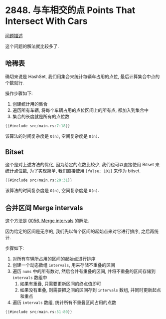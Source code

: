 # 2848. 与车相交的点 Points That Intersect With Cars

[问题描述](https://leetcode.com/problems/points-that-intersect-with-cars)

这个问题的解法就比较多了.

## 哈稀表

确切来说是 HashSet, 我们用集合来统计每辆车占用的点位, 最后计算集合中点的个数就行.

操作步骤如下:

1. 创建统计用的集合
2. 遍历所有车辆, 将每个车辆占用的点位区间上的所有点, 都加入到集合中
3. 集合的长度就是所有的点位数

```rust
{{#include src/main.rs:7:18}}
```

该算法的时间复杂度是 `O(n)`, 空间复杂度是 `O(n)`.

## Bitset

这个是对上述方法的优化, 因为给定的点数比较少, 我们也可以直接使用 Bitset 来统计点位数,
为了实现简单, 我们直接使用 `[false; 101]` 来作为 bitset.

```rust
{{#include src/main.rs:20:31}}
```

该算法的时间复杂度是 `O(n)`, 空间复杂度是 `O(n)`.

## 合并区间 Merge intervals

这个方法是 [0056. Merge intervals](../0056.merge-intervals/index.md) 的解法.

因为给定的区间是无序的, 我们先以每个区间的起始点来对它进行排序, 之后再统计.

步骤如下:

1. 对所有车辆所占用的区间的起始点进行排序
2. 创建一个动态数组 `intervals`, 用来存储不重叠的区间
3. 遍历 `nums` 中的所有数对, 然后合并有重叠的区间, 并将不重叠的区间存储到 `intervals` 数组中
    1. 如果有重叠, 只需要更新区间的终点值即可
    2. 如果没有重叠, 则需要把之间的区间存到 `intervals` 数组, 并同时更新起点和重点
4. 遍历 `intervals` 数组, 统计所有不重叠区间占用的点数

```rust
{{#include src/main.rs:51:80}}
```